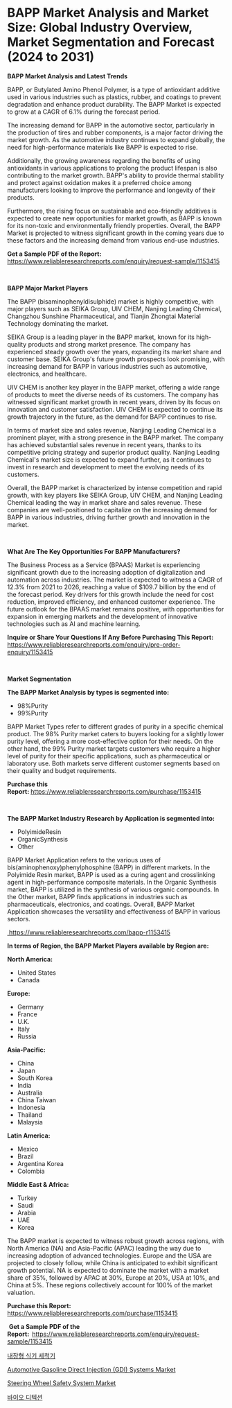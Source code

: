<p><h1>BAPP Market Analysis and Market Size: Global Industry Overview, Market Segmentation and Forecast (2024 to 2031)</h1></p><p><strong>BAPP Market Analysis and Latest Trends</strong></p>
<p><p>BAPP, or Butylated Amino Phenol Polymer, is a type of antioxidant additive used in various industries such as plastics, rubber, and coatings to prevent degradation and enhance product durability. The BAPP Market is expected to grow at a CAGR of 6.1% during the forecast period.</p><p>The increasing demand for BAPP in the automotive sector, particularly in the production of tires and rubber components, is a major factor driving the market growth. As the automotive industry continues to expand globally, the need for high-performance materials like BAPP is expected to rise.</p><p>Additionally, the growing awareness regarding the benefits of using antioxidants in various applications to prolong the product lifespan is also contributing to the market growth. BAPP's ability to provide thermal stability and protect against oxidation makes it a preferred choice among manufacturers looking to improve the performance and longevity of their products.</p><p>Furthermore, the rising focus on sustainable and eco-friendly additives is expected to create new opportunities for market growth, as BAPP is known for its non-toxic and environmentally friendly properties. Overall, the BAPP Market is projected to witness significant growth in the coming years due to these factors and the increasing demand from various end-use industries.</p></p>
<p><strong>Get a Sample PDF of the Report:&nbsp;</strong> <a href="https://www.reliableresearchreports.com/enquiry/request-sample/1153415">https://www.reliableresearchreports.com/enquiry/request-sample/1153415</a></p>
<p>&nbsp;</p>
<p><strong>BAPP Major Market Players</strong></p>
<p><p>The BAPP (bisaminophenyldisulphide) market is highly competitive, with major players such as SEIKA Group, UIV CHEM, Nanjing Leading Chemical, Changzhou Sunshine Pharmaceutical, and Tianjin Zhongtai Material Technology dominating the market.</p><p>SEIKA Group is a leading player in the BAPP market, known for its high-quality products and strong market presence. The company has experienced steady growth over the years, expanding its market share and customer base. SEIKA Group's future growth prospects look promising, with increasing demand for BAPP in various industries such as automotive, electronics, and healthcare.</p><p>UIV CHEM is another key player in the BAPP market, offering a wide range of products to meet the diverse needs of its customers. The company has witnessed significant market growth in recent years, driven by its focus on innovation and customer satisfaction. UIV CHEM is expected to continue its growth trajectory in the future, as the demand for BAPP continues to rise.</p><p>In terms of market size and sales revenue, Nanjing Leading Chemical is a prominent player, with a strong presence in the BAPP market. The company has achieved substantial sales revenue in recent years, thanks to its competitive pricing strategy and superior product quality. Nanjing Leading Chemical's market size is expected to expand further, as it continues to invest in research and development to meet the evolving needs of its customers.</p><p>Overall, the BAPP market is characterized by intense competition and rapid growth, with key players like SEIKA Group, UIV CHEM, and Nanjing Leading Chemical leading the way in market share and sales revenue. These companies are well-positioned to capitalize on the increasing demand for BAPP in various industries, driving further growth and innovation in the market.</p></p>
<p>&nbsp;</p>
<p><strong>What Are The Key Opportunities For BAPP Manufacturers?</strong></p>
<p><p>The Business Process as a Service (BPAAS) Market is experiencing significant growth due to the increasing adoption of digitalization and automation across industries. The market is expected to witness a CAGR of 12.3% from 2021 to 2026, reaching a value of $109.7 billion by the end of the forecast period. Key drivers for this growth include the need for cost reduction, improved efficiency, and enhanced customer experience. The future outlook for the BPAAS market remains positive, with opportunities for expansion in emerging markets and the development of innovative technologies such as AI and machine learning.</p></p>
<p><strong>Inquire or Share Your Questions If Any Before Purchasing This Report:</strong> <a href="https://www.reliableresearchreports.com/enquiry/pre-order-enquiry/1153415">https://www.reliableresearchreports.com/enquiry/pre-order-enquiry/1153415</a></p>
<p>&nbsp;</p>
<p><strong>Market Segmentation</strong></p>
<p><strong>The BAPP Market Analysis by types is segmented into:</strong></p>
<p><ul><li>98%Purity</li><li>99%Purity</li></ul></p>
<p><p>BAPP Market Types refer to different grades of purity in a specific chemical product. The 98% Purity market caters to buyers looking for a slightly lower purity level, offering a more cost-effective option for their needs. On the other hand, the 99% Purity market targets customers who require a higher level of purity for their specific applications, such as pharmaceutical or laboratory use. Both markets serve different customer segments based on their quality and budget requirements.</p></p>
<p><strong>Purchase this Report:&nbsp;</strong><a href="https://www.reliableresearchreports.com/purchase/1153415">https://www.reliableresearchreports.com/purchase/1153415</a></p>
<p>&nbsp;</p>
<p><strong>The BAPP Market Industry Research by Application is segmented into:</strong></p>
<p><ul><li>PolyimideResin</li><li>OrganicSynthesis</li><li>Other</li></ul></p>
<p><p>BAPP Market Application refers to the various uses of bis(aminophenoxy)phenylphosphine (BAPP) in different markets. In the Polyimide Resin market, BAPP is used as a curing agent and crosslinking agent in high-performance composite materials. In the Organic Synthesis market, BAPP is utilized in the synthesis of various organic compounds. In the Other market, BAPP finds applications in industries such as pharmaceuticals, electronics, and coatings. Overall, BAPP Market Application showcases the versatility and effectiveness of BAPP in various sectors.</p></p>
<p><a href="https://www.reliableresearchreports.com/bapp-r1153415">&nbsp;https://www.reliableresearchreports.com/bapp-r1153415</a></p>
<p><strong>In terms of Region, the BAPP Market Players available by Region are:</strong></p>
<p>
    <p> <strong> North America: </strong>
        <ul>
            <li>United States</li>
            <li>Canada</li>
        </ul>
        </p> 
    <p> <strong> Europe: </strong>
        <ul>
            <li>Germany</li>
            <li>France</li>
            <li>U.K.</li>
            <li>Italy</li>
            <li>Russia</li>
        </ul>
        </p> 
    <p> <strong> Asia-Pacific: </strong>
        <ul>
            <li>China</li>
            <li>Japan</li>
            <li>South Korea</li>
            <li>India</li>
            <li>Australia</li>
            <li>China Taiwan</li>
            <li>Indonesia</li>
            <li>Thailand</li>
            <li>Malaysia</li>
        </ul>
        </p> 
    <p> <strong> Latin America: </strong>
        <ul>
            <li>Mexico</li>
            <li>Brazil</li>
            <li>Argentina Korea</li>
            <li>Colombia</li>
        </ul>
        </p> 
    <p> <strong> Middle East & Africa: </strong>
        <ul>
            <li>Turkey</li>
            <li>Saudi</li>
            <li>Arabia</li>
            <li>UAE</li>
            <li>Korea</li>
        </ul>
    </p>
    </p>
<p><p>The BAPP market is expected to witness robust growth across regions, with North America (NA) and Asia-Pacific (APAC) leading the way due to increasing adoption of advanced technologies. Europe and the USA are projected to closely follow, while China is anticipated to exhibit significant growth potential. NA is expected to dominate the market with a market share of 35%, followed by APAC at 30%, Europe at 20%, USA at 10%, and China at 5%. These regions collectively account for 100% of the market valuation.</p></p>
<p><strong>Purchase this Report: </strong><a href="https://www.reliableresearchreports.com/purchase/1153415">https://www.reliableresearchreports.com/purchase/1153415</a></p>
<p>&nbsp;<strong>Get a Sample PDF of the Report:&nbsp;&nbsp;</strong><a href="https://www.reliableresearchreports.com/enquiry/request-sample/1153415">https://www.reliableresearchreports.com/enquiry/request-sample/1153415</a></p>
<p><strong></strong></p>
<p><p><a href="https://github.com/mduzzalmduzzal601/Market-Research-Report-List-1/blob/main/2382142117274.md">내장형 식기 세척기</a></p><p><a href="https://github.com/khadijahesham19/Market-Research-Report-List-1/blob/main/automotive-gasoline-direct-injection-gdi-systems-market.md">Automotive Gasoline Direct Injection (GDI) Systems Market</a></p><p><a href="https://github.com/mhrnetwork1/Market-Research-Report-List-1/blob/main/steering-wheel-safety-system-market.md">Steering Wheel Safety System Market</a></p><p><a href="https://github.com/rick7624/Market-Research-Report-List-1/blob/main/7850364117273.md">바이오 디텍션</a></p></p>